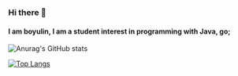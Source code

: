 ### Hi there 👋

#### I am boyulin, I am a student interest in programming with Java, go;


![Anurag's GitHub stats](https://github-readme-stats.vercel.app/api?username=boyulin5697&count_private=true)

[![Top Langs](https://github-readme-stats.vercel.app/api/top-langs/?username=boyulin5697&layout=compact)](https://github.com/anuraghazra/github-readme-stats)
